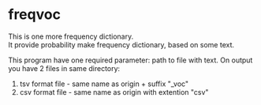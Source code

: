 # freqvoc
This is one more frequency dictionary.  
It provide probability make frequency dictionary, based on some text.

This program have one required parameter: path to file with text.
On output you have 2 files in same directory:
1) tsv format file - same name as origin + suffix "_voc"
2) csv format file - same name as origin with extention "csv"
